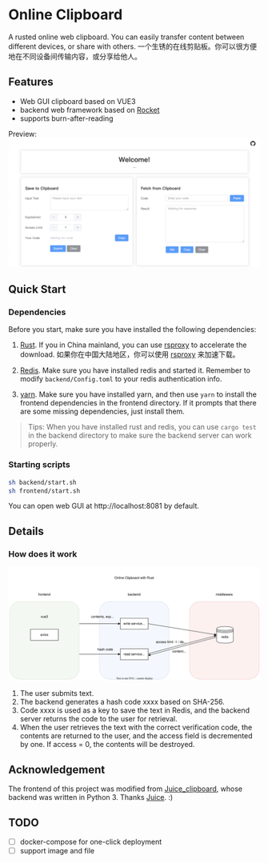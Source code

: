 # Online Clipboard

A rusted online web clipboard. You can easily transfer content between different devices, or share with others.
一个生锈的在线剪贴板。你可以很方便地在不同设备间传输内容，或分享给他人。

## Features

- Web GUI clipboard based on VUE3
- backend web framework based on [Rocket](https://rocket.rs/)
- supports burn-after-reading

Preview:
![preview](static/preview.png)

## Quick Start

### Dependencies

Before you start, make sure you have installed the following dependencies:

1. [Rust](https://www.rust-lang.org/). If you in China mainland, you can use [rsproxy](https://rsproxy.cn/) to accelerate the download. 如果你在中国大陆地区，你可以使用 [rsproxy](https://rsproxy.cn/) 来加速下载。

2. [Redis](https://redis.io/). Make sure you have installed redis and started it. Remember to modify `backend/Config.toml` to your redis authentication info.

3. [yarn](https://classic.yarnpkg.com/lang/en/docs/install/#mac-stable). Make sure you have installed yarn, and then use `yarn` to install the frontend dependencies in the frontend directory. If it prompts that there are some missing dependencies, just install them.

> Tips: When you have installed rust and redis, you can use `cargo test` in the backend directory to make sure the backend server can work properly.

### Starting scripts

```bash
sh backend/start.sh
sh frontend/start.sh
```

You can open web GUI at http://localhost:8081 by default.

## Details

### How does it work

![flowchart](static/flowchart.svg)

1. The user submits text.
2. The backend generates a hash code xxxx based on SHA-256.
3. Code xxxx is used as a key to save the text in Redis, and the backend server returns the code to the user for retrieval.
4. When the user retrieves the text with the correct verification code, the contents are returned to the user, and the access field is decremented by one. If access = 0, the contents will be destroyed.

## Acknowledgement

The frontend of this project was modified from [Juice_clipboard](https://github.com/ericjuice/Juice_clipboard), whose backend was written in Python 3. Thanks [Juice](https://blog.juis.top/). :)

## TODO

- [ ] docker-compose for one-click deployment
- [ ] support image and file
